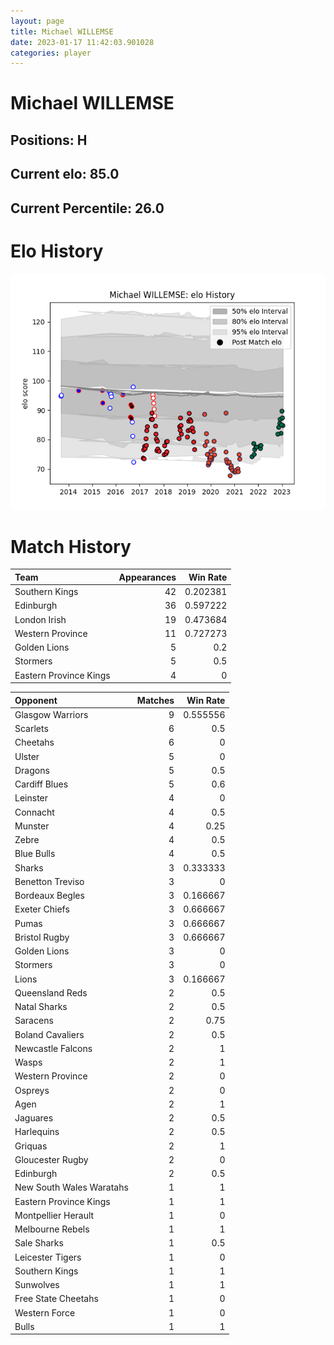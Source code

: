 ```yaml
---  
layout: page  
title: Michael WILLEMSE  
date: 2023-01-17 11:42:03.901028  
categories: player  
---
```

# Michael WILLEMSE

## Positions: H

## Current elo: 85.0

## Current Percentile: 26.0

# Elo History


![elo history](history_MichaelWILLEMSE.png)
# Match History


| Team                   |   Appearances |   Win Rate |
|:-----------------------|--------------:|-----------:|
| Southern Kings         |            42 |   0.202381 |
| Edinburgh              |            36 |   0.597222 |
| London Irish           |            19 |   0.473684 |
| Western Province       |            11 |   0.727273 |
| Golden Lions           |             5 |   0.2      |
| Stormers               |             5 |   0.5      |
| Eastern Province Kings |             4 |   0        |

| Opponent                 |   Matches |   Win Rate |
|:-------------------------|----------:|-----------:|
| Glasgow Warriors         |         9 |   0.555556 |
| Scarlets                 |         6 |   0.5      |
| Cheetahs                 |         6 |   0        |
| Ulster                   |         5 |   0        |
| Dragons                  |         5 |   0.5      |
| Cardiff Blues            |         5 |   0.6      |
| Leinster                 |         4 |   0        |
| Connacht                 |         4 |   0.5      |
| Munster                  |         4 |   0.25     |
| Zebre                    |         4 |   0.5      |
| Blue Bulls               |         4 |   0.5      |
| Sharks                   |         3 |   0.333333 |
| Benetton Treviso         |         3 |   0        |
| Bordeaux Begles          |         3 |   0.166667 |
| Exeter Chiefs            |         3 |   0.666667 |
| Pumas                    |         3 |   0.666667 |
| Bristol Rugby            |         3 |   0.666667 |
| Golden Lions             |         3 |   0        |
| Stormers                 |         3 |   0        |
| Lions                    |         3 |   0.166667 |
| Queensland Reds          |         2 |   0.5      |
| Natal Sharks             |         2 |   0.5      |
| Saracens                 |         2 |   0.75     |
| Boland Cavaliers         |         2 |   0.5      |
| Newcastle Falcons        |         2 |   1        |
| Wasps                    |         2 |   1        |
| Western Province         |         2 |   0        |
| Ospreys                  |         2 |   0        |
| Agen                     |         2 |   1        |
| Jaguares                 |         2 |   0.5      |
| Harlequins               |         2 |   0.5      |
| Griquas                  |         2 |   1        |
| Gloucester Rugby         |         2 |   0        |
| Edinburgh                |         2 |   0.5      |
| New South Wales Waratahs |         1 |   1        |
| Eastern Province Kings   |         1 |   1        |
| Montpellier Herault      |         1 |   0        |
| Melbourne Rebels         |         1 |   1        |
| Sale Sharks              |         1 |   0.5      |
| Leicester Tigers         |         1 |   0        |
| Southern Kings           |         1 |   1        |
| Sunwolves                |         1 |   1        |
| Free State Cheetahs      |         1 |   0        |
| Western Force            |         1 |   0        |
| Bulls                    |         1 |   1        |